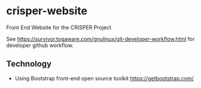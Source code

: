 # crisper-website

Front End Website for the CRISPER Project

See https://survivor.togaware.com/gnulinux/git-developer-workflow.html
for developer github workflow.



## Technology

+ Using Bootstrap front-end open source toolkit
  https://getbootstrap.com/
